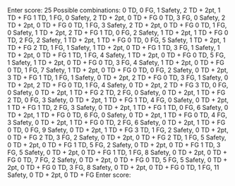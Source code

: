 Enter score: 25
Possible combinations:
0 TD, 0 FG, 1 Safety, 2 TD + 2pt, 1 TD + FG
1 TD, 1 FG, 0 Safety, 2 TD + 2pt, 0 TD + FG
0 TD, 3 FG, 0 Safety, 2 TD + 2pt, 0 TD + FG
0 TD, 1 FG, 3 Safety, 2 TD + 2pt, 0 TD + FG
0 TD, 1 FG, 0 Safety, 1 TD + 2pt, 2 TD + FG
1 TD, 0 FG, 2 Safety, 1 TD + 2pt, 1 TD + FG
0 TD, 2 FG, 2 Safety, 1 TD + 2pt, 1 TD + FG
0 TD, 0 FG, 5 Safety, 1 TD + 2pt, 1 TD + FG
2 TD, 1 FG, 1 Safety, 1 TD + 2pt, 0 TD + FG
1 TD, 3 FG, 1 Safety, 1 TD + 2pt, 0 TD + FG
1 TD, 1 FG, 4 Safety, 1 TD + 2pt, 0 TD + FG
0 TD, 5 FG, 1 Safety, 1 TD + 2pt, 0 TD + FG
0 TD, 3 FG, 4 Safety, 1 TD + 2pt, 0 TD + FG
0 TD, 1 FG, 7 Safety, 1 TD + 2pt, 0 TD + FG
0 TD, 0 FG, 2 Safety, 0 TD + 2pt, 3 TD + FG
1 TD, 1 FG, 1 Safety, 0 TD + 2pt, 2 TD + FG
0 TD, 3 FG, 1 Safety, 0 TD + 2pt, 2 TD + FG
0 TD, 1 FG, 4 Safety, 0 TD + 2pt, 2 TD + FG
3 TD, 0 FG, 0 Safety, 0 TD + 2pt, 1 TD + FG
2 TD, 2 FG, 0 Safety, 0 TD + 2pt, 1 TD + FG
2 TD, 0 FG, 3 Safety, 0 TD + 2pt, 1 TD + FG
1 TD, 4 FG, 0 Safety, 0 TD + 2pt, 1 TD + FG
1 TD, 2 FG, 3 Safety, 0 TD + 2pt, 1 TD + FG
1 TD, 0 FG, 6 Safety, 0 TD + 2pt, 1 TD + FG
0 TD, 6 FG, 0 Safety, 0 TD + 2pt, 1 TD + FG
0 TD, 4 FG, 3 Safety, 0 TD + 2pt, 1 TD + FG
0 TD, 2 FG, 6 Safety, 0 TD + 2pt, 1 TD + FG
0 TD, 0 FG, 9 Safety, 0 TD + 2pt, 1 TD + FG
3 TD, 1 FG, 2 Safety, 0 TD + 2pt, 0 TD + FG
2 TD, 3 FG, 2 Safety, 0 TD + 2pt, 0 TD + FG
2 TD, 1 FG, 5 Safety, 0 TD + 2pt, 0 TD + FG
1 TD, 5 FG, 2 Safety, 0 TD + 2pt, 0 TD + FG
1 TD, 3 FG, 5 Safety, 0 TD + 2pt, 0 TD + FG
1 TD, 1 FG, 8 Safety, 0 TD + 2pt, 0 TD + FG
0 TD, 7 FG, 2 Safety, 0 TD + 2pt, 0 TD + FG
0 TD, 5 FG, 5 Safety, 0 TD + 2pt, 0 TD + FG
0 TD, 3 FG, 8 Safety, 0 TD + 2pt, 0 TD + FG
0 TD, 1 FG, 11 Safety, 0 TD + 2pt, 0 TD + FG
Enter score: 
